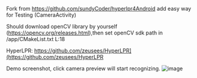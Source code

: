 Fork from https://github.com/sundyCoder/hyperlpr4Android add easy way for Testing (CameraActivity)

Should download openCV library by yourself (https://opencv.org/releases.html),then set openCV sdk path in /app/CMakeList.txt L:18

HyperLPR: https://github.com/zeusees/HyperLPR](https://github.com/zeusees/HyperLPR


Demo screenshot, click camera preview will start recognizing.
![image](https://github.com/sfshine/hyperlpr4Android/screenshot/demo.jpg)
